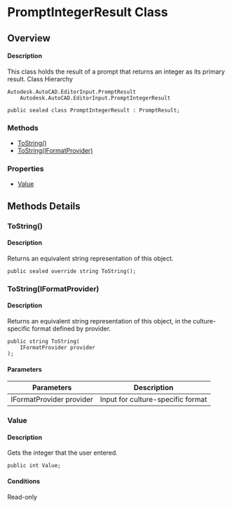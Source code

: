 # PromptIntegerResult Class

## Overview

#### Description
This class holds the result of a prompt that returns an integer as its primary result.
Class Hierarchy
```text
Autodesk.AutoCAD.EditorInput.PromptResult
    Autodesk.AutoCAD.EditorInput.PromptIntegerResult
```

```text
public sealed class PromptIntegerResult : PromptResult;
```

### Methods

- [ToString()](#tostring())
- [ToString(IFormatProvider)](#tostring(iformatprovider))

### Properties

- [Value](#value)


## Methods Details

### ToString()

#### Description
Returns an equivalent string representation of this object.
```text
public sealed override string ToString();
```

### ToString(IFormatProvider)

#### Description
Returns an equivalent string representation of this object, in the culture-specific format defined by provider.
```text
public string ToString(
    IFormatProvider provider
);
```

#### Parameters

| Parameters | Description |
| --- | --- |
| IFormatProvider provider | Input for culture-specific format |

### Value

#### Description
Gets the integer that the user entered.
```text
public int Value;
```

#### Conditions
Read-only